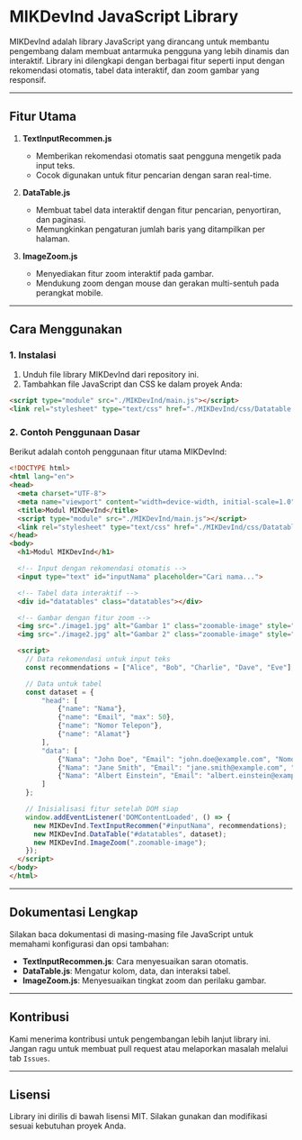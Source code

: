 # MIKDevInd JavaScript Library

MIKDevInd adalah library JavaScript yang dirancang untuk membantu pengembang dalam membuat antarmuka pengguna yang lebih dinamis dan interaktif. Library ini dilengkapi dengan berbagai fitur seperti input dengan rekomendasi otomatis, tabel data interaktif, dan zoom gambar yang responsif.

---

## Fitur Utama

1. **TextInputRecommen.js**
   - Memberikan rekomendasi otomatis saat pengguna mengetik pada input teks.
   - Cocok digunakan untuk fitur pencarian dengan saran real-time.

2. **DataTable.js**
   - Membuat tabel data interaktif dengan fitur pencarian, penyortiran, dan paginasi.
   - Memungkinkan pengaturan jumlah baris yang ditampilkan per halaman.

3. **ImageZoom.js**
   - Menyediakan fitur zoom interaktif pada gambar.
   - Mendukung zoom dengan mouse dan gerakan multi-sentuh pada perangkat mobile.

---

## Cara Menggunakan

### 1. Instalasi

1. Unduh file library MIKDevInd dari repository ini.
2. Tambahkan file JavaScript dan CSS ke dalam proyek Anda:

```html
<script type="module" src="./MIKDevInd/main.js"></script>
<link rel="stylesheet" type="text/css" href="./MIKDevInd/css/Datatable.css">
```

### 2. Contoh Penggunaan Dasar

Berikut adalah contoh penggunaan fitur utama MIKDevInd:

```html
<!DOCTYPE html>
<html lang="en">
<head>
  <meta charset="UTF-8">
  <meta name="viewport" content="width=device-width, initial-scale=1.0">
  <title>Modul MIKDevInd</title>
  <script type="module" src="./MIKDevInd/main.js"></script>
  <link rel="stylesheet" type="text/css" href="./MIKDevInd/css/Datatable.css">
</head>
<body>
  <h1>Modul MIKDevInd</h1>

  <!-- Input dengan rekomendasi otomatis -->
  <input type="text" id="inputNama" placeholder="Cari nama...">

  <!-- Tabel data interaktif -->
  <div id="datatables" class="datatables"></div>

  <!-- Gambar dengan fitur zoom -->
  <img src="./image1.jpg" alt="Gambar 1" class="zoomable-image" style="width: 100px">
  <img src="./image2.jpg" alt="Gambar 2" class="zoomable-image" style="width: 100px">

  <script>
    // Data rekomendasi untuk input teks
    const recommendations = ["Alice", "Bob", "Charlie", "Dave", "Eve"];

    // Data untuk tabel
    const dataset = {
        "head": [
            {"name": "Nama"},
            {"name": "Email", "max": 50},
            {"name": "Nomor Telepon"},
            {"name": "Alamat"}
        ],
        "data": [
            {"Nama": "John Doe", "Email": "john.doe@example.com", "Nomor Telepon": "123456789", "Alamat": "Jl. Kebon Jeruk 1"},
            {"Nama": "Jane Smith", "Email": "jane.smith@example.com", "Nomor Telepon": "987654321", "Alamat": "Jl. Anggrek 2"},
            {"Nama": "Albert Einstein", "Email": "albert.einstein@example.com", "Nomor Telepon": "555444333", "Alamat": "Jl. Melati 3"}
        ]
    };

    // Inisialisasi fitur setelah DOM siap
    window.addEventListener('DOMContentLoaded', () => {
      new MIKDevInd.TextInputRecommen("#inputNama", recommendations);
      new MIKDevInd.DataTable("#datatables", dataset);
      new MIKDevInd.ImageZoom(".zoomable-image");
    });
  </script>
</body>
</html>
```

---

## Dokumentasi Lengkap

Silakan baca dokumentasi di masing-masing file JavaScript untuk memahami konfigurasi dan opsi tambahan:

- **TextInputRecommen.js**: Cara menyesuaikan saran otomatis.
- **DataTable.js**: Mengatur kolom, data, dan interaksi tabel.
- **ImageZoom.js**: Menyesuaikan tingkat zoom dan perilaku gambar.

---

## Kontribusi

Kami menerima kontribusi untuk pengembangan lebih lanjut library ini. Jangan ragu untuk membuat pull request atau melaporkan masalah melalui tab `Issues`.

---

## Lisensi

Library ini dirilis di bawah lisensi MIT. Silakan gunakan dan modifikasi sesuai kebutuhan proyek Anda.
